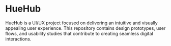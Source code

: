 # HueHub
HueHub is a UI/UX project focused on delivering an intuitive and visually appealing user experience. This repository contains design prototypes, user flows, and usability studies that contribute to creating seamless digital interactions.

